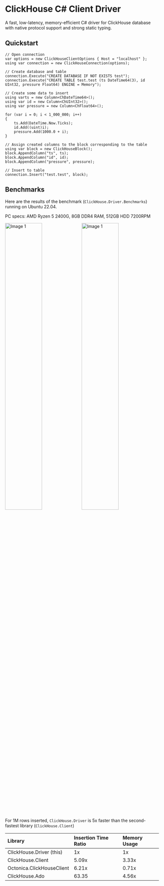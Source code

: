 ClickHouse C# Client Driver
=
A fast, low-latency, memory-efficient C# driver for ClickHouse database with native protocol support and strong static typing.


## Quickstart
```
// Open connection
var options = new ClickHouseClientOptions { Host = "localhost" };
using var connection = new ClickHouseConnection(options);

// Create database and table
connection.Execute("CREATE DATABASE IF NOT EXISTS test");
connection.Execute("CREATE TABLE test.test (ts DateTime64(3), id UInt32, pressure Float64) ENGINE = Memory");

// Create some data to insert
using varts = new Column<ChDateTime64>();
using var id = new Column<ChUInt32>();
using var pressure = new Column<ChFloat64>();

for (var i = 0; i < 1_000_000; i++)
{
    ts.Add(DateTime.Now.Ticks);
    id.Add((uint)i);
    pressure.Add(1000.0 + i);
}

// Assign created columns to the block corresponding to the table
using var block = new ClickHouseBlock();
block.AppendColumn("ts", ts);
block.AppendColumn("id", id);
block.AppendColumn("pressure", pressure);

// Insert to table
connection.Insert("test.test", block);
```

## Benchmarks
Here are the results of the benchmark (`ClickHouse.Driver.Benchmarks`) running on Ubuntu 22.04.

PC specs: AMD Ryzen 5 2400G, 8GB DDR4 RAM, 512GB HDD 7200RPM

<img src="https://github.com/user-attachments/assets/1450d1c7-a091-4593-8173-fde4053702ed" alt="Image 1" style="width: 49%; ">
<img src="https://github.com/user-attachments/assets/487fd499-df28-4fef-963a-84d4a1baa041" alt="Image 1" style="width: 49%;">

<br/>
<br/>

For 1M rows inserted, `ClickHouse.Driver` is 5x faster than the second-fastest library (`ClickHouse.Client`)

| Library                    | Insertion Time Ratio  | Memory Usage  |
|:---------------------------|:----------------------|:--------------|
| ClickHouse.Driver (this)   | 1x                    | 1x            |
| ClickHouse.Client          | 5.09x                 | 3.33x         |
| Octonica.ClickHouseClient  | 6.21x                 | 0.71x         |
| ClickHouse.Ado             | 63.35                 | 4.56x         |
